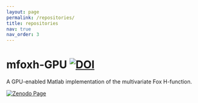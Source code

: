 ```yaml
---
layout: page
permalink: /repositories/
title: repositories
nav: true
nav_order: 3
---
```

# mfoxh-GPU [![DOI](https://zenodo.org/badge/DOI/10.5281/zenodo.11316270.svg)](https://doi.org/10.5281/zenodo.11316270)
A GPU-enabled Matlab implementation of the multivariate Fox H-function.

[![Zenodo Page](https://api.microlink.io/?url=https://zenodo.org/record/11316270&embed=image&meta=false&palette=dark)](https://zenodo.org/record/11316270)









